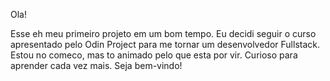 Ola!

Esse eh meu primeiro projeto em um bom tempo. Eu decidi seguir o curso apresentado pelo Odin Project para me tornar um desenvolvedor Fullstack. Estou no comeco, mas to animado pelo que esta por vir. Curioso para aprender cada vez mais. Seja bem-vindo!